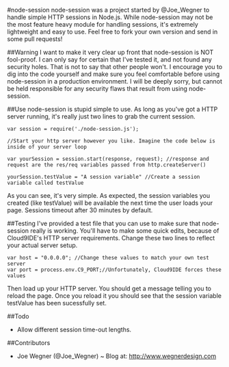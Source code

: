 #node-session
node-session was a project started by @Joe_Wegner to handle simple HTTP sessions in Node.js.  While node-session may not be the most feature heavy module for handling sessions, it's extremely lightweight and easy to use.  Feel free to fork your own version and send in some pull requests!  
  
##Warning
I want to make it very clear up front that node-session is NOT fool-proof.  I can only say for certain that I've tested it, and not found any security holes.  That is not to say that other people won't.  I encourage you to dig into the code yourself and make sure you feel comfortable before using node-session in a production environment.  I will be deeply sorry, but cannot be held responsible for any security flaws that result from using node-session.  
  
##Use
node-session is stupid simple to use.  As long as you've got a HTTP server running, it's really just two lines to grab the current session.  

    var session = require('./node-session.js');
    
    //Start your http server however you like. Imagine the code below is inside of your server loop
    
    var yourSession = session.start(response, request); //response and request are the res/req variables passed from http.createServer()
    
    yourSession.testValue = "A session variable" //Create a session variable called testValue

As you can see, it's very simple.  As expected, the session variables you created (like testValue) will be available the next time the user loads your page.  Sessions timeout after 30 minutes by default.

##Testing
I've provided a test file that you can use to make sure that node-session really is working.  You'll have to make some quick edits, because of Cloud9IDE's HTTP server requirements.
Change these two lines to reflect your actual server setup.

    var host = "0.0.0.0"; //Change these values to match your own test server
    var port = process.env.C9_PORT;//Unfortunately, Cloud9IDE forces these values

Then load up your HTTP server.  You should get a message telling you to reload the page.  Once you reload it you should see that the session variable testValue has been sucessfully set.

##Todo

* Allow different session time-out lengths.

##Contributors

* Joe Wegner (@Joe_Wegner) ~ Blog at: http://www.wegnerdesign.com